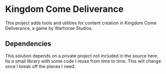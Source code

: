 # Kingdom Come Deliverance
This project adds tools and utilities for content creation in Kingdom Come Deliverance, a game by Warhorse Studios.

## Dependencies
This solution depends on a private project not included in the source here.
Its a small library with some code I reuse from time to time.
This will change once I break off the pieces I need.
